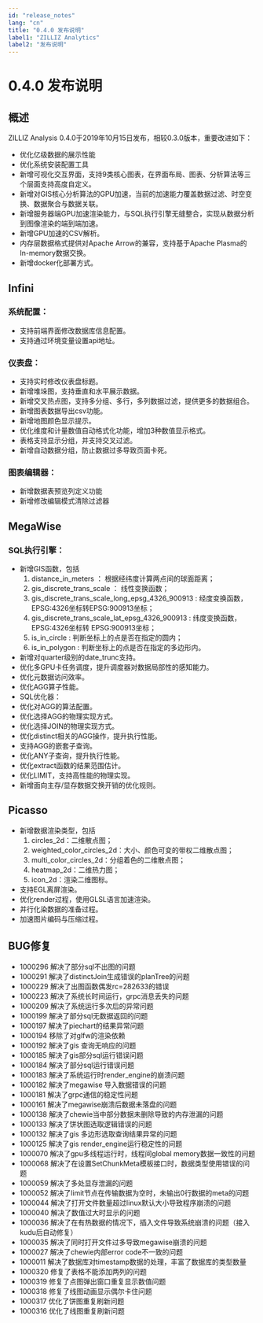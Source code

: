 ```yaml
---
id: "release_notes"
lang: "cn"
title: "0.4.0 发布说明"
label1: "ZILLIZ Analytics"
label2: "发布说明"
---
```

# 0.4.0 发布说明
## 概述
ZILLIZ Analysis 0.4.0于2019年10月15日发布，相较0.3.0版本，重要改进如下：
- 优化亿级数据的展示性能
- 优化系统安装配置工具
- 新增可视化交互界面，支持9类核心图表，在界面布局、图表、分析算法等三个层面支持高度自定义。
- 新增对GIS核心分析算法的GPU加速，当前的加速能力覆盖数据过滤、时空变换、数据聚合与数据关联。
- 新增服务器端GPU加速渲染能力，与SQL执行引擎无缝整合，实现从数据分析到图像渲染的端到端加速。
- 新增GPU加速的CSV解析。
- 内存层数据格式提供对Apache Arrow的兼容，支持基于Apache Plasma的In-memory数据交换。
- 新增docker化部署方式。

## Infini
### 系统配置：

- 支持前端界面修改数据库信息配置。
- 支持通过环境变量设置api地址。
### 仪表盘：

- 支持实时修改仪表盘标题。
- 新增堆垛图，支持垂直和水平展示数据。
- 新增交叉热点图，支持多分组、多行，多列数据过滤，提供更多的数据组合。
- 新增图表数据导出csv功能。
- 新增地图颜色显示提示。
- 优化维度和计量数值自动格式化功能，增加3种数值显示格式。
- 表格支持显示分组，并支持交叉过滤。
- 新增自动数据分组，防止数据过多导致页面卡死。
### 图表编辑器：

- 新增数据表预览列定义功能
- 新增修改编辑模式清除过滤器


## MegaWise
### SQL执行引擎：
- 新增GIS函数，包括
  1. distance_in_meters ： 根据经纬度计算两点间的球面距离；
  2. gis_discrete_trans_scale ： 线性变换函数； 
  3. gis_discrete_trans_scale_long_epsg_4326_900913 : 经度变换函数，EPSG:4326坐标转EPSG:900913坐标；
  4. gis_discrete_trans_scale_lat_epsg_4326_900913 : 纬度变换函数，EPSG:4326坐标转 EPSG:900913坐标；
  5. is_in_circle : 判断坐标上的点是否在指定的圆内；
  6. is_in_polygon : 判断坐标上的点是否在指定的多边形内。
- 新增对quarter级别的date_trunc支持。
- 优化多GPU卡任务调度，提升调度器对数据局部性的感知能力。
- 优化元数据访问效率。
- 优化AGG算子性能。
- SQL优化器：
- 优化对AGG的算法配置。
- 优化选择AGG的物理实现方式。
- 优化选择JOIN的物理实现方式。
- 优化distinct相关的AGG操作，提升执行性能。
- 支持AGG的嵌套子查询。
- 优化ANY子查询，提升执行性能。
- 优化extract函数的结果范围估计。
- 优化LIMIT，支持高性能的物理实现。
- 新增面向主存/显存数据交换开销的优化规则。

## Picasso
- 新增数据渲染类型，包括
  1. circles_2d：二维散点图；
  2. weighted_color_circles_2d：大小、颜色可变的带权二维散点图；
  3. multi_color_circles_2d：分组着色的二维散点图；
  4. heatmap_2d：二维热力图；
  5. icon_2d：渲染二维图标。
- 支持EGL离屏渲染。
- 优化render过程，使用GLSL语言加速渲染。
- 并行化染数据的准备过程。
- 加速图片编码与压缩过程。

## BUG修复

- 1000296            解决了部分sql不出图的问题
- 1000291            解决了distinctJoin生成错误的planTree的问题
- 1000229            解决了出图函数偶发rc=282633的错误 
- 1000223            解决了系统长时间运行，grpc消息丢失的问题
- 1000209            解决了系统运行多次后的异常问题
- 1000199            解决了部分sql无数据返回的问题
- 1000197            解决了piechart的结果异常问题
- 1000194            移除了对glfw的渲染依赖
- 1000192            解决了gis 查询无响应的问题
- 1000185            解决了gis部分sql运行错误问题
- 1000184            解决了部分sql运行错误问题
- 1000183            解决了系统运行时render_engine的崩溃问题
- 1000182            解决了megawise 导入数据错误的问题
- 1000181            解决了grpc通信的稳定性问题
- 1000161            解决了megawise崩溃后数据未落盘的问题
- 1000138            解决了chewie当中部分数据未删除导致的内存泄漏的问题
- 1000133            解决了饼状图选取逻辑错误的问题
- 1000132            解决了gis 多边形选取查询结果异常的问题
- 1000125            解决了gis render_engine运行稳定性的问题
- 1000070            解决了gpu多线程运行时，线程间global memory数据一致性的问题
- 1000068            解决了在设置SetChunkMeta模板接口时，数据类型使用错误的问题
- 1000059            解决了多处显存泄漏的问题
- 1000052            解决了limit节点在传输数据为空时，未输出0行数据的meta的问题
- 1000044            解决了打开文件数量超过linux默认大小导致程序崩溃的问题
- 1000040            解决了数值过大时显示的问题
- 1000036            解决了在有热数据的情况下，插入文件导致系统崩溃的问题（接入kudu后自动修复）
- 1000035            解决了同时打开文件过多导致megawise崩溃的问题
- 1000027            解决了chewie内部error code不一致的问题
- 1000011            解决了数据库对timestamp数据的处理，丰富了数据库的类型数量
- 1000320            修复了表格不能添加两列的问题
- 1000319            修复了点图弹出窗口重复显示数值问题
- 1000318            修复了线图动画显示偶尔卡住问题
- 1000317            优化了饼图重复刷新问题
- 1000316            优化了线图重复刷新问题
